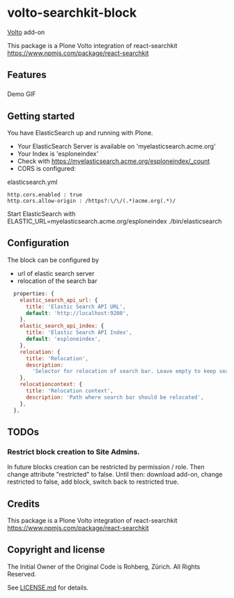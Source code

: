 # volto-searchkit-block

[Volto](https://github.com/plone/volto) add-on

This package is a Plone Volto integration of react-searchkit https://www.npmjs.com/package/react-searchkit

## Features

###

Demo GIF

## Getting started

You have ElasticSearch up and running with Plone. 

* Your ElasticSearch Server is available on 'myelasticsearch.acme.org'
* Your Index is 'esploneindex'
* Check with https://myelasticsearch.acme.org/esploneindex/_count
* CORS is configured: 

elasticsearch.yml

```
http.cors.enabled : true
http.cors.allow-origin : /https?:\/\/(.*)acme.org(.*)/
```
  

Start ElasticSearch with ELASTIC_URL=myelasticsearch.acme.org/esploneindex ./bin/elasticsearch



## Configuration

The block can be configured by 

- url of elastic search server
- relocation of the search bar

```js
  properties: {
    elastic_search_api_url: {
      title: 'Elastic Search API URL',
      default: 'http://localhost:9200',
    },
    elastic_search_api_index: {
      title: 'Elastic Search API Index',
      default: 'esploneindex',
    },
    relocation: {
      title: 'Relocation',
      description:
        'Selector for relocation of search bar. Leave empty to keep search bar in block.',
    },
    relocationcontext: {
      title: 'Relocation context',
      description: 'Path where search bar should be relocated',
    },
  },
```

## TODOs

### Restrict block creation to Site Admins.

In future blocks creation can be restricted by permission / role. Then change attribute "restricted" to false. Until then: download add-on, change restricted to false, add block, switch back to restricted true.

## Credits

This package is a Plone Volto integration of react-searchkit https://www.npmjs.com/package/react-searchkit


## Copyright and license

The Initial Owner of the Original Code is Rohberg, Zürich.
All Rights Reserved.

See [LICENSE.md](https://github.com/rohberg/volto-searchkit-block/blob/master/LICENSE.md) for details.
